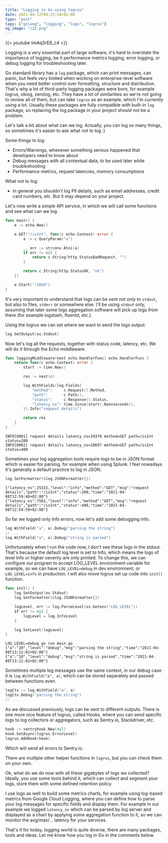 ```yaml
---
title: "Logging in Go using logrus"
date: 2021-04-12T09:23:54+02:00
type: "post"
tags: ["golang", "logging", "logs", "logrus"]
og_image: "/22.png"
---
```


{{< youtube tmAq3rE8_c4 >}}

Logging is a very essential part of large software, it's hard to overstate the importance of logging, be it performance metrics logging, error logging, or debug logging for troubleshooting later.

Go standard library has a `log` package, which can print messages, can panic, but feels very limited when working on enterprise-level software when you need better control over formatting, structure and distribution. That's why a lot of third-party logging packages were born, for example logrus, oklog, zerolog, etc. They have a lot of similarities so we're not going to review all of them, but can take `logrus` as an example, which I'm currently using a lot. Usually these packages are fully compatible with built-in `log` package, so replacing the log package in your project should not be a problem.

Let's talk a bit about what can we log. Actually, you can log so many things, so sometimes it's easier to ask what not to log :)

Some things to log:
- Errors/Warnings, whenever something serious happened that developers need to know about
- Debug messages with all contextual data, to be used later while troubleshooting
- Performance metrics, request latencies, memory consumptions

What not to log:
- In general you shouldn't log PII details, such as email addresses, credit card numbers, etc. But it may depend on your project.

Let's now write a simple API service, in which we will call some functions and see what can we log.

```go
func main() {
	e := echo.New()

	e.GET("/isInt", func(c echo.Context) error {
		a := c.QueryParam("a")

		_, err := strconv.Atoi(a)
		if err != nil {
			return c.String(http.StatusBadRequest, "")
		}

		return c.String(http.StatusOK, "ok")
	})

	e.Start(":5050")
}
```

It's very important to understand that logs can be sent not only to `stdout`, but also to files, `stderr` or somewhere else. I'll be using `stdout` only, assuming that later some logs aggregation software will pick up logs from there (for example logstash, fluentd, etc.).

Using the logrus we can set where we want to send the logs output.

```go
log.SetOutput(os.Stdout)
```

Now let's log all the requests, together with status code, latency, etc. We will do it through the Echo middleware.

```go
func loggingMiddleware(next echo.HandlerFunc) echo.HandlerFunc {
	return func(c echo.Context) error {
		start := time.Now()

		res := next(c)

		log.WithFields(log.Fields{
			"method":     c.Request().Method,
			"path":       c.Path(),
			"status":     c.Response().Status,
			"latency_ns": time.Since(start).Nanoseconds(),
		}).Info("request details")

		return res
	}
}
```

```
INFO[0001] request details latency_ns=29370 method=GET path=/isInt status=200
INFO[0002] request details latency_ns=10697 method=GET path=/isInt status=400
```

Sometimes your log aggregation tools require logs to be in JSON format which is easier for parsing, for example when using Splunk. I feel nowadays it's generally a default practice to log in JSON.

```go
log.SetFormatter(&log.JSONFormatter{})
```

```
{"latency_ns":25315,"level":"info","method":"GET","msg":"request details","path":"/isInt","status":200,"time":"2021-04-08T12:59:48+02:00"}
{"latency_ns":7581,"level":"info","method":"GET","msg":"request details","path":"/isInt","status":400,"time":"2021-04-08T12:59:59+02:00"}
```

So far we logged only Info errors, now let's add some debugging info.

```go
log.WithField("a", a).Debug("parsing the string")
// ...
log.WithField("a", a).Debug("string is parsed")
```

Unfortunately when I run the code now, I don't see these logs in the stdout. That's because the default log level is set to Info, which means the logs of level Info or higher severity are only printed. To change this, we can configure our program to accept LOG_LEVEL environment variable for example, so we can have `LOG_LEVEL=debug` in dev environment, or `LOG_LEVEL=info` in production. I will also move logrus set up code into `init()` function.

```go
func init() {
	log.SetOutput(os.Stdout)
	log.SetFormatter(&log.JSONFormatter{})

	logLevel, err := log.ParseLevel(os.Getenv("LOG_LEVEL"))
	if err != nil {
		logLevel = log.InfoLevel
	}

	log.SetLevel(logLevel)
}
```

```
LOG_LEVEL=debug go run main.go
{"a":"10","level":"debug","msg":"parsing the string","time":"2021-04-08T13:12:02+02:00"}
{"a":"10","level":"debug","msg":"string is parsed","time":"2021-04-08T13:12:02+02:00"}
```

Sometimes multiple log messages use the same context, in our debug case it is `log.WithField("a", a)`, which can be stored separately and passed between functions even.

```go
logCtx := log.WithField("a", a)
logCtx.Debug("parsing the string")
// ...
```

As we discussed previously, logs can be sent to different outputs. There is one more nice feature of logrus, called Hooks, where you can send specific logs to log collectors or aggregators, such as Sentry.io, Stackdriver, etc.

```go
hook := sentryhook.New(nil)
hook.SetAsync(logrus.ErrorLevel)
logrus.AddHook(hook)
```

Which will send all errors to Sentry.io.

There are multiple other helper functions in `logrus`, but you can check them on your own.

Ok, what do we do now with all these gigabytes of logs we collected? Ideally, you use some tools behind it, which can collect and segment your logs, store them with some defined retention policy.

I use logs as well to build some metrics charts, for example using log-based metrics from Google Cloud Logging, where you can define how to parse your log messages for specific fields and display them. For example in our example we logged `latency_ns` which can be parsed by log server and displayed as a chart by applying some aggregation function to it, so we can monitor the avg/max/... latency for your services.

That's it for today, logging world is quite diverse, there are many packages, tools and ideas. Let me know how you log in Go in the comments below.
